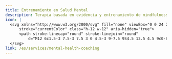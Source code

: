 ```yaml
---
title: Entrenamiento en Salud Mental
description: Terapia basada en evidencia y entrenamiento de mindfulness para fortalecer la resiliencia y el equilibrio emocional.
icon: |
  <svg xmlns="http://www.w3.org/2000/svg" fill="none" viewBox="0 0 24 24" stroke-width="1.5"
      stroke="currentColor" class="h-12 w-12" aria-hidden="true">
      <path stroke-linecap="round" stroke-linejoin="round"
          d="M12 6c1.5-3 7.5-3 7.5 3 0 4.5-3 9-7.5 9S4.5 13.5 4.5 9c0-6 6-6 7.5-3z" />
  </svg>
link: /es/services/mental-health-coaching
---
```


